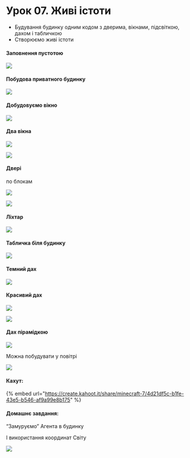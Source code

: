 # Урок 07. Живі істоти

* Будування будинку одним кодом з дверима, вікнами, підсвіткою, дахом і табличкою
* Створюємо живі істоти

#### Заповнення пустотою

![](<../../.gitbook/assets/image (172).png>)

#### Побудова приватного будинку

![](<../../.gitbook/assets/image (210).png>)

#### Добудовуємо вікно

![](<../../.gitbook/assets/image (149) (1).png>)

#### Два вікна

![](<../../.gitbook/assets/image (215) (1).png>)

![](<../../.gitbook/assets/image (193) (1).png>)

#### Двері

по блокам

![](<../../.gitbook/assets/image (173).png>)

![](<../../.gitbook/assets/image (166) (1) (1) (1).png>)

#### Ліхтар

![](<../../.gitbook/assets/image (157) (1).png>)

#### Табличка біля будинку

![](<../../.gitbook/assets/image (208).png>)

#### Темний дах

![](<../../.gitbook/assets/image (227) (1).png>)

#### Красивий дах

![](<../../.gitbook/assets/image (165) (1).png>)

![](<../../.gitbook/assets/image (154).png>)

#### Дах пірамідкою

![](<../../.gitbook/assets/image (230).png>)

Можна побудувати у повітрі

![](<../../.gitbook/assets/image (226) (1).png>)

#### Кахут:

{% embed url="https://create.kahoot.it/share/minecraft-7/4d21df5c-b1fe-43e5-b546-af9a99e8b175" %}

#### Домашнє завдання:

“Замуруємо” Агента в будинку

І використання координат Світу

![](<../../.gitbook/assets/image (171) (1).png>)
